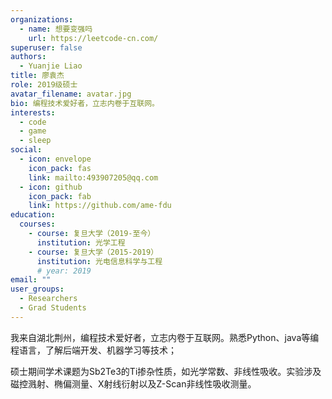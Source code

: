```yaml
---
organizations:
  - name: 想要变强吗
    url: https://leetcode-cn.com/
superuser: false
authors:
  - Yuanjie Liao
title: 廖袁杰
role: 2019级硕士
avatar_filename: avatar.jpg
bio: 编程技术爱好者，立志内卷于互联网。
interests:
  - code
  - game
  - sleep
social:
  - icon: envelope
    icon_pack: fas
    link: mailto:493907205@qq.com
  - icon: github
    icon_pack: fab
    link: https://github.com/ame-fdu
education:
  courses:
    - course: 复旦大学（2019-至今）
      institution: 光学工程
    - course: 复旦大学（2015-2019）
      institution: 光电信息科学与工程
      # year: 2019
email: ""
user_groups:
  - Researchers
  - Grad Students
---
```

我来自湖北荆州，编程技术爱好者，立志内卷于互联网。熟悉Python、java等编程语言，了解后端开发、机器学习等技术；

硕士期间学术课题为Sb2Te3的Ti掺杂性质，如光学常数、非线性吸收。实验涉及磁控溅射、椭偏测量、X射线衍射以及Z-Scan非线性吸收测量。